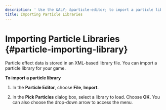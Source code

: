 ```yaml
---
description: ' Use the &ALY; &particle-editor; to import a particle library. '
title: Importing Particle Libraries
---
```

# Importing Particle Libraries {#particle-importing-library}

Particle effect data is stored in an XML\-based library file\. You can import a particle library for your game\.

**To import a particle library**

1. In the **Particle Editor**, choose **File**, **Import**\.

1. In the **Pick Particles** dialog box, select a library to load\. Choose **OK**\. You can also choose the drop\-down arrow to access the menu\.